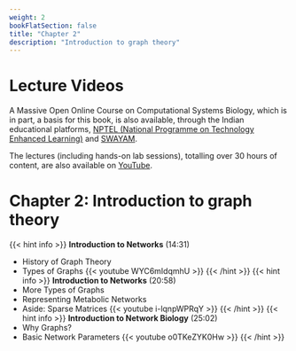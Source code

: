 ```yaml
---
weight: 2
bookFlatSection: false
title: "Chapter 2"
description: "Introduction to graph theory"
---
```


# Lecture Videos

A Massive Open Online Course on Computational Systems Biology, which is in part, a basis for this book, is also available, through the Indian educational platforms, [NPTEL (National Programme on Technology Enhanced Learning)](https://nptel.ac.in/) and [SWAYAM](https://swayam.gov.in/). 

The lectures (including hands-on lab sessions), totalling over 30 hours of content, are also available on [YouTube](https://www.youtube.com/playlist?list=PLHkR7OTZy5OPhDKvFJ_Xc-PuQFw4-oCZ4).

# Chapter 2: Introduction to graph theory

{{< hint info >}}
**Introduction to Networks** (14:31)  
 - History of Graph Theory
 - Types of Graphs
{{< youtube WYC6mIdqmhU >}}
{{< /hint >}}
{{< hint info >}}
**Introduction to Networks** (20:58)  
 - More Types of Graphs
 - Representing Metabolic Networks
 - Aside: Sparse Matrices
{{< youtube i-lqnpWPRqY >}}
{{< /hint >}}
{{< hint info >}}
**Introduction to Network Biology** (25:02)  
 - Why Graphs?
 - Basic Network Parameters
{{< youtube o0TKeZYK0Hw >}}
{{< /hint >}}
